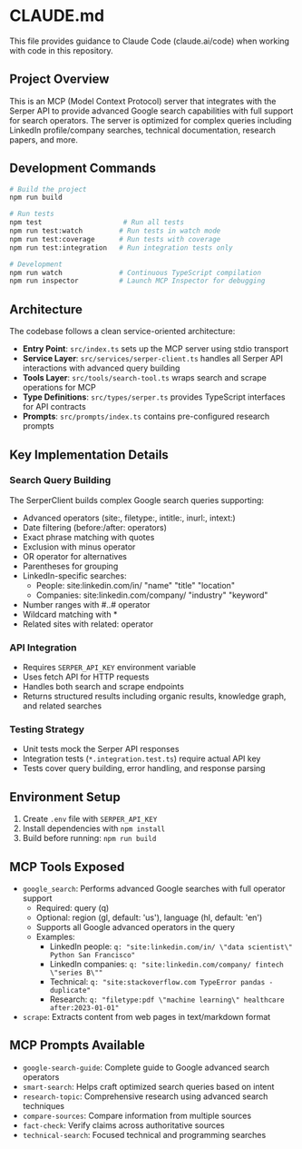 # CLAUDE.md

This file provides guidance to Claude Code (claude.ai/code) when working with code in this repository.

## Project Overview

This is an MCP (Model Context Protocol) server that integrates with the Serper API to provide advanced Google search capabilities with full support for search operators. The server is optimized for complex queries including LinkedIn profile/company searches, technical documentation, research papers, and more.

## Development Commands

```bash
# Build the project
npm run build

# Run tests
npm test                    # Run all tests
npm run test:watch         # Run tests in watch mode
npm run test:coverage      # Run tests with coverage
npm run test:integration   # Run integration tests only

# Development
npm run watch              # Continuous TypeScript compilation
npm run inspector          # Launch MCP Inspector for debugging
```

## Architecture

The codebase follows a clean service-oriented architecture:

- **Entry Point**: `src/index.ts` sets up the MCP server using stdio transport
- **Service Layer**: `src/services/serper-client.ts` handles all Serper API interactions with advanced query building
- **Tools Layer**: `src/tools/search-tool.ts` wraps search and scrape operations for MCP
- **Type Definitions**: `src/types/serper.ts` provides TypeScript interfaces for API contracts
- **Prompts**: `src/prompts/index.ts` contains pre-configured research prompts

## Key Implementation Details

### Search Query Building
The SerperClient builds complex Google search queries supporting:
- Advanced operators (site:, filetype:, intitle:, inurl:, intext:)
- Date filtering (before:/after: operators)
- Exact phrase matching with quotes
- Exclusion with minus operator
- OR operator for alternatives
- Parentheses for grouping
- LinkedIn-specific searches:
  - People: site:linkedin.com/in/ "name" "title" "location"
  - Companies: site:linkedin.com/company/ "industry" "keyword"
- Number ranges with #..# operator
- Wildcard matching with *
- Related sites with related: operator

### API Integration
- Requires `SERPER_API_KEY` environment variable
- Uses fetch API for HTTP requests
- Handles both search and scrape endpoints
- Returns structured results including organic results, knowledge graph, and related searches

### Testing Strategy
- Unit tests mock the Serper API responses
- Integration tests (`*.integration.test.ts`) require actual API key
- Tests cover query building, error handling, and response parsing

## Environment Setup

1. Create `.env` file with `SERPER_API_KEY`
2. Install dependencies with `npm install`
3. Build before running: `npm run build`

## MCP Tools Exposed

- `google_search`: Performs advanced Google searches with full operator support
  - Required: query (q)
  - Optional: region (gl, default: 'us'), language (hl, default: 'en')
  - Supports all Google advanced operators in the query
  - Examples:
    - LinkedIn people: `q: "site:linkedin.com/in/ \"data scientist\" Python San Francisco"`
    - LinkedIn companies: `q: "site:linkedin.com/company/ fintech \"series B\""`
    - Technical: `q: "site:stackoverflow.com TypeError pandas -duplicate"`
    - Research: `q: "filetype:pdf \"machine learning\" healthcare after:2023-01-01"`
- `scrape`: Extracts content from web pages in text/markdown format

## MCP Prompts Available

- `google-search-guide`: Complete guide to Google advanced search operators
- `smart-search`: Helps craft optimized search queries based on intent
- `research-topic`: Comprehensive research using advanced search techniques
- `compare-sources`: Compare information from multiple sources
- `fact-check`: Verify claims across authoritative sources
- `technical-search`: Focused technical and programming searches